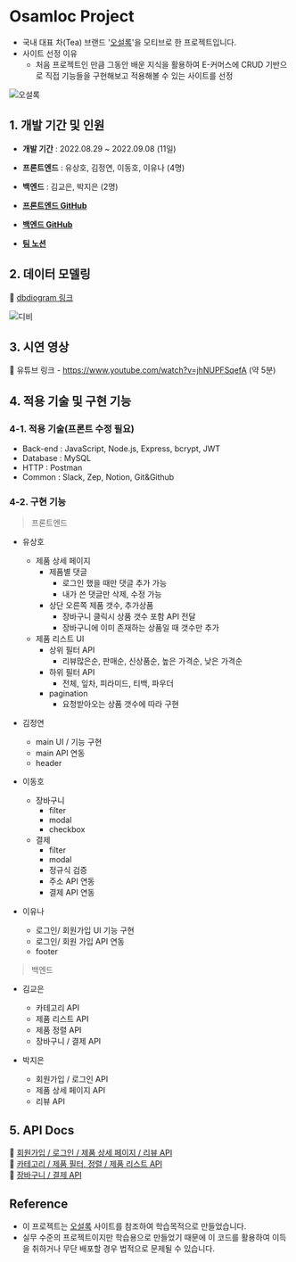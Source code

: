 # Osamloc Project

- 국내 대표 차(Tea) 브랜드 '[오설록](https://www.osulloc.com/kr/ko)'을 모티브로 한 프로젝트입니다.
- 사이트 선정 이유
  -  처음 프로젝트인 만큼 그동안 배운 지식을 활용하여 E-커머스에 CRUD 기반으로 직접 기능들을 구현해보고 적용해볼 수 있는 사이트를 선정

![오설록](https://user-images.githubusercontent.com/108418225/190359024-709b2df0-3249-4708-8e2f-7d6bcb38c07a.png)

  
  
## 1. 개발 기간 및 인원

- __개발 기간__  : 2022.08.29 ~ 2022.09.08 (11일)

- __프론트엔드__ : 유상호, 김정연, 이동호, 이유나 (4명)

- __백엔드__ : 김교은, 박지은 (2명)

- __[프론트엔드 GitHub](https://github.com/wecode-bootcamp-korea/justcode-6-1st-osamloc-front)__ 

- __[백엔드 GitHub](https://github.com/wecode-bootcamp-korea/justcode-6-1st-osamloc-back)__

- __[팀 노션](https://www.notion.so/wecode/93b4fdf1dd4b49dd9b2fe71f7b85d8d0)__

  
  
## 2. 데이터 모델링

:paperclip:  [dbdiogram 링크](https://dbdiagram.io/d/631550500911f91ba5332730)   

![디비](https://user-images.githubusercontent.com/108418225/190328843-2bbf8125-2c98-43a3-a3d0-f31fd9613631.png)

  
  
## 3. 시연 영상

:paperclip: 유튜브 링크 - https://www.youtube.com/watch?v=jhNUPFSqefA (약 5분)
  
  

## 4. 적용 기술 및 구현 기능

### 4-1. 적용 기술(프론트 수정 필요)
+ Back-end : JavaScript, Node.js, Express, bcrypt, JWT
+ Database : MySQL 
+ HTTP : Postman
+ Common : Slack, Zep, Notion, Git&Github


### 4-2. 구현 기능
>프론트엔드

- 유상호
  - 제품 상세 페이지
    - 제품별 댓글
        - 로그인 했을 때만 댓글 추가 가능
        - 내가 쓴 댓글만 삭제, 수정 가능
    - 상단 오른쪽 제품 갯수, 추가상품
        - 장바구니 클릭시 상품 갯수 포함 API 전달
        - 장바구니에 이미 존재하는 상품일 때 갯수만 추가
  - 제품 리스트 UI
    - 상위 필터 API
        - 리뷰많은순, 판매순, 신상품순, 높은 가격순, 낮은 가격순
    - 하위 필터 API
        - 전체, 잎차, 피라미드, 티백, 파우더
    - pagination
        - 요청받아오는 상품 갯수에 따라 구현
        
- 김정연
   - main UI / 기능 구현 
   - main API 연동 
   - header   

- 이동호
  - 장바구니
    - filter
    - modal
    - checkbox
  - 결제
    - filter
    - modal
    - 정규식 검증
    - 주소 API 연동
    - 결제 API 연동
    
- 이유나
  - 로그인/ 회원가입 UI 기능 구현 
  - 로그인/ 회원 가입 API 연동
  - footer  
  

>백엔드

- 김교은  
  - 카테고리 API  
  - 제품 리스트 API  
  - 제품 정렬 API  
  - 장바구니 / 결제 API  

- 박지은
  - 회원가입 / 로그인 API 
  - 제품 상세 페이지 API   
  - 리뷰 API
  

  
  
## 5. API Docs

:paperclip: [회원가입 / 로그인 / 제품 상세 페이지 / 리뷰 API](https://documenter.getpostman.com/view/22723173/VUxVrQLd)  
:paperclip: [카테고리 / 제품 필터, 정렬 / 제품 리스트 API](https://documenter.getpostman.com/view/22723465/VUxXKNsa)  
:paperclip: [장바구니 / 결제 API](https://documenter.getpostman.com/view/22723465/VVBQX98b)  


## Reference
- 이 프로젝트는 [오설록](https://www.osulloc.com/kr/ko) 사이트를 참조하여 학습목적으로 만들었습니다.
- 실무 수준의 프로젝트이지만 학습용으로 만들었기 때문에 이 코드를 활용하여 이득을 취하거나 무단 배포할 경우 법적으로 문제될 수 있습니다.
